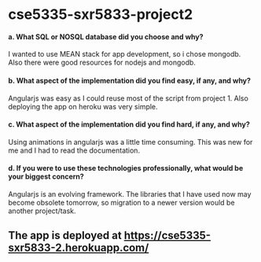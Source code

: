 # cse5335-sxr5833-project2

#### a. What SQL or NOSQL database did you choose and why?
  I wanted to use MEAN stack for app development, so i chose mongodb. Also there were good resources for nodejs and mongodb.

#### b. What aspect of the implementation did you find easy, if any, and why?
  Angularjs was easy as I could reuse most of the script from project 1. Also deploying the app on heroku was very simple.

#### c. What aspect of the implementation did you find hard, if any, and why?
  Using animations in angularjs was a little time consuming. This was new for me and I had to read the documentation.

#### d. If you were to use these technologies professionally, what would be your biggest concern?
  Angularjs is an evolving framework. The libraries that I have used now may become obsolete tomorrow, so migration to a newer version would be another project/task.
  
  ## The app is deployed at https://cse5335-sxr5833-2.herokuapp.com/
